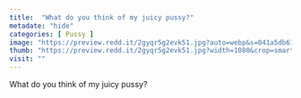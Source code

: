 ```yaml
---
title:  "What do you think of my juicy pussy?"
metadate: "hide"
categories: [ Pussy ]
image: "https://preview.redd.it/2gyqr5g2evk51.jpg?auto=webp&s=041a5db61eb4c3a08ad52ec4b4144410ce4550cd"
thumb: "https://preview.redd.it/2gyqr5g2evk51.jpg?width=1080&crop=smart&auto=webp&s=9a98179cc521fa460facb01567cac40780e5262e"
visit: ""
---
```

What do you think of my juicy pussy?
